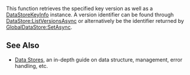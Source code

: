This function retrieves the specified key version as well as a [DataStoreKeyInfo](https://developer.roblox.com/en-us/api-reference/class/DataStoreKeyInfo) instance. A version identifier can be found through [DataStore:ListVersionsAsync](https://developer.roblox.com/en-us/api-reference/function/DataStore/ListVersionsAsync) or alternatively be the identifier returned by [GlobalDataStore:SetAsync](https://developer.roblox.com/en-us/api-reference/function/GlobalDataStore/SetAsync).

See Also
--------

*   [Data Stores](https://developer.roblox.com/en-us/articles/Data-store), an in-depth guide on data structure, management, error handling, etc.